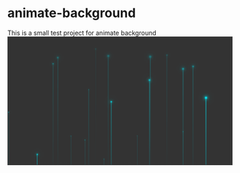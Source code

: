 # animate-background

This is a small test project for animate background
![result](./assets/result_img.png)